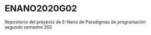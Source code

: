 # ENANO2020G02
Repositorio del proyecto de E-Nano de Paradigmas de programación segundo semestre 202
